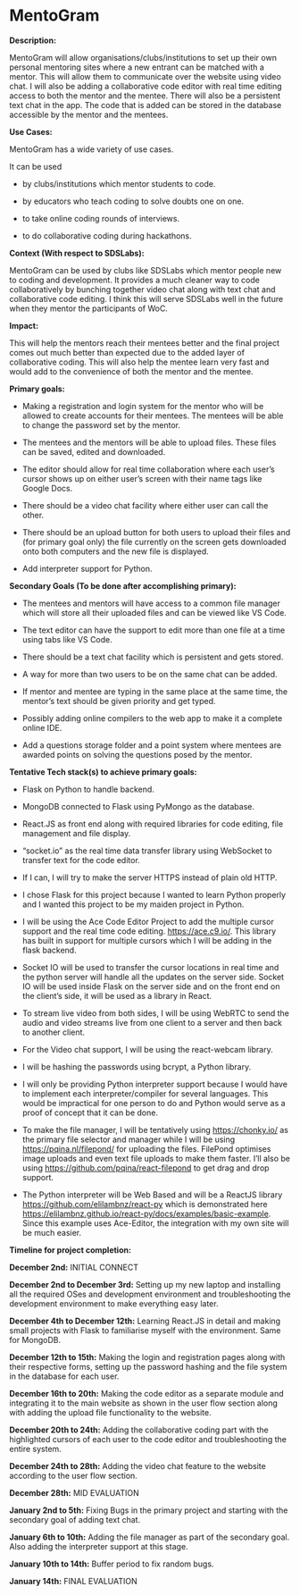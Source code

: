 <h1>MentoGram</h1>

**Description:**

MentoGram will allow organisations/clubs/institutions to set up their own personal mentoring sites where a new entrant can be matched with a mentor. This will allow them to communicate over the website using video chat. I will also be adding a collaborative code editor with real time editing access to both the mentor and the mentee. There will also be a persistent text chat in the app. The code that is added can be stored in the database accessible by the mentor and the mentees.

**Use Cases:**

MentoGram has a wide variety of use cases.

It can be used 

- by clubs/institutions which mentor students to code. 

- by educators who teach coding to solve doubts one on one.

- to take online coding rounds of interviews.

- to do collaborative coding during hackathons.

**Context (With respect to SDSLabs):**

MentoGram can be used by clubs like SDSLabs which mentor people new to coding and development. It provides a much cleaner way to code collaboratively by bunching together video chat along with text chat and collaborative code editing. I think this will serve SDSLabs well in the future when they mentor the participants of WoC.

**Impact:**

This will help the mentors reach their mentees better and the final project comes out much better than expected due to the added layer of collaborative coding. This will also help the mentee learn very fast and would add to the convenience of both the mentor and the mentee.

**Primary goals:**

- Making a registration and login system for the mentor who will be allowed to create accounts for their mentees. The mentees will be able to change the password set by the mentor.

- The mentees and the mentors will be able to upload files. These files can be saved, edited and downloaded.

- The editor should allow for real time collaboration where each user’s cursor shows up on either user’s screen with their name tags like Google Docs.

- There should be a video chat facility where either user can call the other.

- There should be an upload button for both users to upload their files and (for primary goal only) the file currently on the screen gets downloaded onto both computers and the new file is displayed. 

- Add interpreter support for Python.

**Secondary Goals (To be done after accomplishing primary):**

- The mentees and mentors will have access to a common file manager which will store all their uploaded files and can be viewed like VS Code.

- The text editor can have the support to edit more than one file at a time using tabs like VS Code.

- There should be a text chat facility which is persistent and gets stored.

- A way for more than two users to be on the same chat can be added. 

- If mentor and mentee are typing in the same place at the same time, the mentor’s text should be given priority and get typed.

- Possibly adding online compilers to the web app to make it a complete online IDE.

- Add a questions storage folder and a point system where mentees are awarded points on solving the questions posed by the mentor.

**Tentative Tech stack(s) to achieve primary goals:**

- Flask on Python to handle backend.

- MongoDB connected to Flask using PyMongo as the database.

- React.JS as front end along with required libraries for code editing, file management and file display.

- “socket.io” as the real time data transfer library using WebSocket to transfer text for the code editor.

- If I can, I will try to make the server HTTPS instead of plain old HTTP.

- I chose Flask for this project because I wanted to learn Python properly and I wanted this project to be my maiden project in Python.

- I will be using the Ace Code Editor Project to add the multiple cursor support and the real time code editing. <https://ace.c9.io/>. This library has built in support for multiple cursors which I will be adding in the flask backend.

- Socket IO will be used to transfer the cursor locations in real time and the python server will handle all the updates on the server side. Socket IO will be used inside Flask on the server side and on the front end on the client’s side, it will be used as a library in React.

- To stream live video from both sides, I will be using WebRTC to send the audio and video streams live from one client to a server and then back to another client.

- For the Video chat support, I will be using the react-webcam library.

- I will be hashing the passwords using bcrypt, a Python library.

- I will only be providing Python interpreter support because I would have to implement each interpreter/compiler for several languages. This would be impractical for one person to do and Python would serve as a proof of concept that it can be done.

- To make the file manager, I will be tentatively using <https://chonky.io/> as the primary file selector and manager while I will be using <https://pqina.nl/filepond/> for uploading the files. FilePond optimises image uploads and even text file uploads to make them faster. I’ll also be using <https://github.com/pqina/react-filepond> to get drag and drop support.

- The Python interpreter will be Web Based and will be a ReactJS library <https://github.com/elilambnz/react-py> which is demonstrated here <https://elilambnz.github.io/react-py/docs/examples/basic-example>. Since this example uses Ace-Editor, the integration with my own site will be much easier. 

**Timeline for project completion:**

**December 2nd:** INITIAL CONNECT

**December 2nd to December 3rd:** Setting up my new laptop and installing all the required OSes and development environment and troubleshooting the development environment to make everything easy later.

**December 4th to December 12th:** Learning React.JS in detail and making small projects with Flask to familiarise myself with the environment. Same for MongoDB.

**December 12th to 15th:** Making the login and registration pages along with their respective forms, setting up the password hashing and the file system in the database for each user.

**December 16th to 20th:** Making the code editor as a separate module and integrating it to the main website as shown in the user flow section along with adding the upload file functionality to the website.

**December 20th to 24th:** Adding the collaborative coding part with the highlighted cursors of each user to the code editor and troubleshooting the entire system.

**December 24th to 28th:** Adding the video chat feature to the website according to the user flow section. 

**December 28th:** MID EVALUATION

**January 2nd to 5th:** Fixing Bugs in the primary project and starting with the secondary goal of adding text chat.

**January 6th to 10th:** Adding the file manager as part of the secondary goal. Also adding the interpreter support at this stage.

**January 10th to 14th:** Buffer period to fix random bugs.

**January 14th:** FINAL EVALUATION
